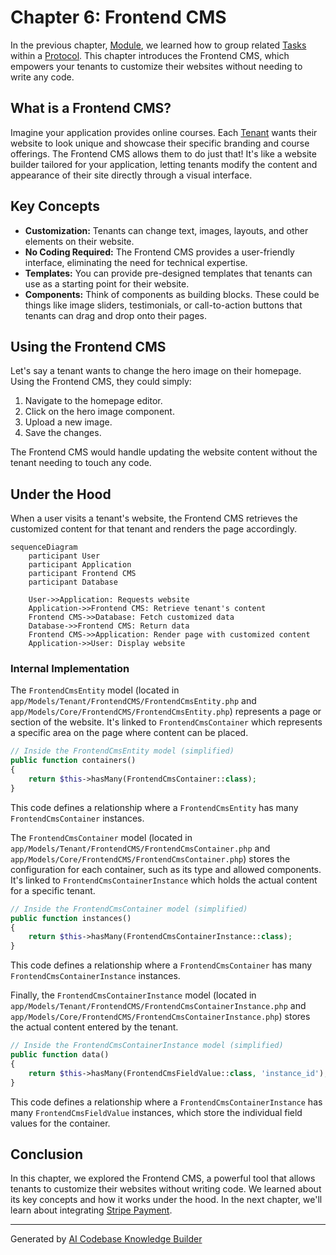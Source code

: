# Chapter 6: Frontend CMS

In the previous chapter, [Module](05_module.md), we learned how to group related [Tasks](04_task.md) within a [Protocol](03_protocol.md). This chapter introduces the Frontend CMS, which empowers your tenants to customize their websites without needing to write any code.

## What is a Frontend CMS?

Imagine your application provides online courses. Each [Tenant](01_tenant.md) wants their website to look unique and showcase their specific branding and course offerings.  The Frontend CMS allows them to do just that!  It's like a website builder tailored for your application, letting tenants modify the content and appearance of their site directly through a visual interface.

## Key Concepts

* **Customization:** Tenants can change text, images, layouts, and other elements on their website.
* **No Coding Required:**  The Frontend CMS provides a user-friendly interface, eliminating the need for technical expertise.
* **Templates:** You can provide pre-designed templates that tenants can use as a starting point for their website.
* **Components:**  Think of components as building blocks.  These could be things like image sliders, testimonials, or call-to-action buttons that tenants can drag and drop onto their pages.

## Using the Frontend CMS

Let's say a tenant wants to change the hero image on their homepage. Using the Frontend CMS, they could simply:

1. Navigate to the homepage editor.
2. Click on the hero image component.
3. Upload a new image.
4. Save the changes.

The Frontend CMS would handle updating the website content without the tenant needing to touch any code.

## Under the Hood

When a user visits a tenant's website, the Frontend CMS retrieves the customized content for that tenant and renders the page accordingly.

```mermaid
sequenceDiagram
    participant User
    participant Application
    participant Frontend CMS
    participant Database

    User->>Application: Requests website
    Application->>Frontend CMS: Retrieve tenant's content
    Frontend CMS->>Database: Fetch customized data
    Database->>Frontend CMS: Return data
    Frontend CMS->>Application: Render page with customized content
    Application->>User: Display website
```

### Internal Implementation

The `FrontendCmsEntity` model (located in `app/Models/Tenant/FrontendCMS/FrontendCmsEntity.php` and `app/Models/Core/FrontendCMS/FrontendCmsEntity.php`) represents a page or section of the website.  It's linked to `FrontendCmsContainer` which represents a specific area on the page where content can be placed.

```php
// Inside the FrontendCmsEntity model (simplified)
public function containers()
{
    return $this->hasMany(FrontendCmsContainer::class);
}
```

This code defines a relationship where a `FrontendCmsEntity` has many `FrontendCmsContainer` instances.

The `FrontendCmsContainer` model (located in `app/Models/Tenant/FrontendCMS/FrontendCmsContainer.php` and `app/Models/Core/FrontendCMS/FrontendCmsContainer.php`) stores the configuration for each container, such as its type and allowed components.  It's linked to `FrontendCmsContainerInstance` which holds the actual content for a specific tenant.

```php
// Inside the FrontendCmsContainer model (simplified)
public function instances()
{
    return $this->hasMany(FrontendCmsContainerInstance::class);
}
```

This code defines a relationship where a `FrontendCmsContainer` has many `FrontendCmsContainerInstance` instances.

Finally, the `FrontendCmsContainerInstance` model (located in `app/Models/Tenant/FrontendCMS/FrontendCmsContainerInstance.php` and `app/Models/Core/FrontendCMS/FrontendCmsContainerInstance.php`) stores the actual content entered by the tenant.

```php
// Inside the FrontendCmsContainerInstance model (simplified)
public function data()
{
    return $this->hasMany(FrontendCmsFieldValue::class, 'instance_id');
}
```

This code defines a relationship where a `FrontendCmsContainerInstance` has many `FrontendCmsFieldValue` instances, which store the individual field values for the container.

## Conclusion

In this chapter, we explored the Frontend CMS, a powerful tool that allows tenants to customize their websites without writing code. We learned about its key concepts and how it works under the hood. In the next chapter, we'll learn about integrating [Stripe Payment](07_stripe_payment.md).


---

Generated by [AI Codebase Knowledge Builder](https://github.com/The-Pocket/Tutorial-Codebase-Knowledge)